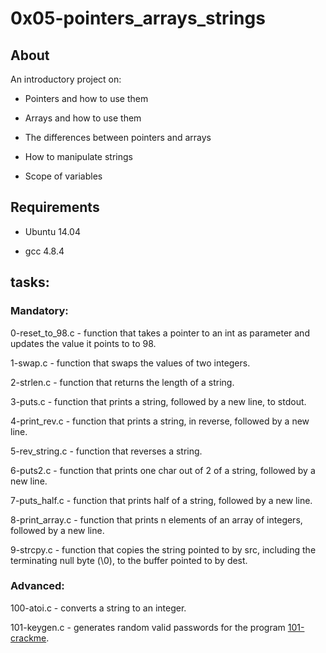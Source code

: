 # 0x05-pointers_arrays_strings

 ## About

An introductory project on:



- Pointers and how to use them

- Arrays and how to use them

- The differences between pointers and arrays

- How to manipulate strings

- Scope of variables



## Requirements

- Ubuntu 14.04

- gcc 4.8.4



## tasks:



### Mandatory:



0-reset_to_98.c - function that takes a pointer to an int as parameter and updates the value it points to to 98.



1-swap.c - function that swaps the values of two integers.



2-strlen.c - function that returns the length of a string.



3-puts.c - function that prints a string, followed by a new line, to stdout.



4-print_rev.c - function that prints a string, in reverse, followed by a new line.



5-rev_string.c - function that reverses a string.



6-puts2.c - function that prints one char out of 2 of a string, followed by a new line.



7-puts_half.c - function that prints half of a string, followed by a new line.



8-print_array.c - function that prints n elements of an array of integers, followed by a new line.



9-strcpy.c - function that copies the string pointed to by src, including the terminating null byte (\0), to the buffer pointed to by dest.



### Advanced:

100-atoi.c - converts a string to an integer.



101-keygen.c - generates random valid passwords for the program [101-crackme](https://github.com/holbertonschool/0x04.c).
